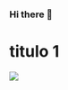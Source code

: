 ### Hi there 👋

<!--
**FernanScript/FernanScript** is a ✨ _special_ ✨ repository because its `README.md` (this file) appears on your GitHub profile.

Here are some ideas to get you started:

- 🔭 I’m currently working on ...
- 🌱 I’m currently learning ...
- 👯 I’m looking to collaborate on ...
- 🤔 I’m looking for help with ...
- 💬 Ask me about ...
- 📫 How to reach me: ...
- 😄 Pronouns: ...
- ⚡ Fun fact: ...
-->
# titulo 1
<img src="https://www.gliffy.com/sites/default/files/image/2020-07/image-blog-aws-simple-shapes-1.jpg">
